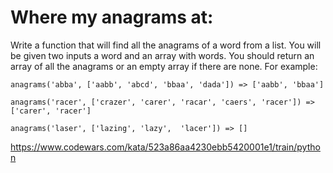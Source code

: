 # Where my anagrams at:

Write a function that will find all the anagrams of a word from a list.
 You will be given two inputs a word and an array with words.
 You should return an array of all the anagrams or an empty array if there are none. For example:

```
anagrams('abba', ['aabb', 'abcd', 'bbaa', 'dada']) => ['aabb', 'bbaa']

anagrams('racer', ['crazer', 'carer', 'racar', 'caers', 'racer']) => ['carer', 'racer']

anagrams('laser', ['lazing', 'lazy',  'lacer']) => []
```


https://www.codewars.com/kata/523a86aa4230ebb5420001e1/train/python
